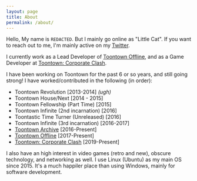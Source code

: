```yaml
---
layout: page
title: About
permalink: /about/
---
```


Hello, My name is  `REDACTED`.  But I mainly go online as "Little Cat".  If you want to reach out to me, I'm mainly active on my [Twitter](https://twitter.com/LittleToonCat).

I currently work as a Lead Developer of [Toontown Offline](https://ttoffline.com), and as a Game Developer at [Toontown: Corporate Clash](https://corporateclash.net).

I have been working on Toontown for the past 6 or so years, and still going strong!  I have worked/contributed in the following (in order):

* Toontown Revolution [2013-2014] *(ugh)*
* Toontown House/Next [2014 - 2015]
* Toontown Fellowship (Part Time) [2015]
* Toontown Infinite (2nd incarnation) [2016]
* Toontastic Time Turner (Unreleased) [2016]
* Toontown Infinite (3rd incarnation) [2016-2017]
* [Toontown Archive](https://toontownarchive.com/) [2016-Present]
* [Toontown Offline](https://ttoffline.com) [2017-Present]
* [Toontown: Corporate Clash](https://corporateclash.net) [2019-Present]

I also have an high interest in video games (retro and new), obscure technology, and networking as well.  I use Linux (Ubuntu) as my main OS since 2015.  It's a much happiler place than using Windows, mainly for software development.
